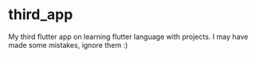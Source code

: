 # third_app

My third flutter app on learning flutter language with projects. I may have made some mistakes, ignore them :)

